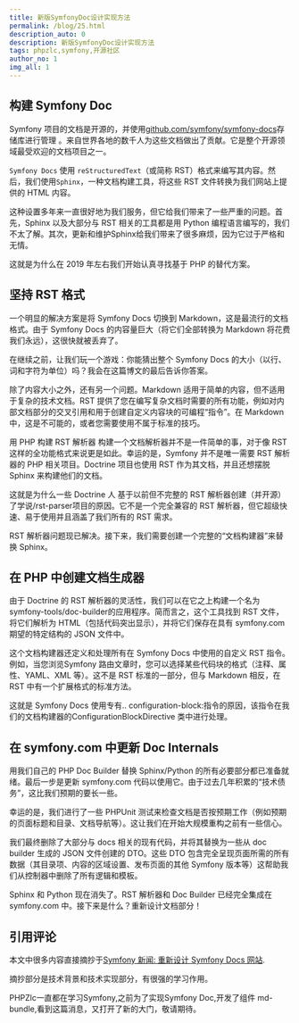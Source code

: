 ```yaml
---
title: 新版SymfonyDoc设计实现方法
permalink: /blog/25.html
description_auto: 0
description: 新版SymfonyDoc设计实现方法
tags: phpzlc,symfony,开源社区
author_no: 1
img_all: 1
---
```


## 构建 Symfony Doc

Symfony 项目的文档是开源的，并使用[github.com/symfony/symfony-docs](github.com/symfony/symfony-docs)存储库进行管理 。来自世界各地的数千人为这些文档做出了贡献。它是整个开源领域最受欢迎的文档项目之一。

`Symfony Docs` 使用 `reStructuredText`（或简称 RST）格式来编写其内容。然后，我们使用`Sphinx`，一种文档构建工具，将这些 RST 文件转换为我们网站上提供的 HTML 内容。

这种设置多年来一直很好地为我们服务，但它给我们带来了一些严重的问题。首先，Sphinx 以及大部分与 RST 相关的工具都是用 Python 编程语言编写的，我们不太了解。其次，更新和维护Sphinx给我们带来了很多麻烦，因为它过于严格和无情。

这就是为什么在 2019 年左右我们开始认真寻找基于 PHP 的替代方案。

## 坚持 RST 格式

一个明显的解决方案是将 Symfony Docs 切换到 Markdown，这是最流行的文档格式。由于 Symfony Docs 的内容量巨大（将它们全部转换为 Markdown 将花费我们永远），这很快就被丢弃了。

在继续之前，让我们玩一个游戏：你能猜出整个 Symfony Docs 的大小（以行、词和字符为单位）吗？我会在这篇博文的最后告诉你答案。

除了内容大小之外，还有另一个问题。Markdown 适用于简单的内容，但不适用于复杂的技术文档。RST 提供了您在编写复杂文档时需要的所有功能，例如对内部文档部分的交叉引用和用于创建自定义内容块的可编程“指令”。在 Markdown 中，这是不可能的，或者您需要使用不属于标准的技巧。

用 PHP 构建 RST 解析器
构建一个文档解析器并不是一件简单的事，对于像 RST 这样的全功能格式来说更是如此。幸运的是，Symfony 并不是唯一需要 RST 解析器的 PHP 相关项目。Doctrine 项目也使用 RST 作为其文档，并且还想摆脱 Sphinx 来构建他们的文档。

这就是为什么一些 Doctrine 人 基于以前但不完整的 RST 解析器创建（并开源）了学说/rst-parser项目的原因。它不是一个完全兼容的 RST 解析器，但它超级快速、易于使用并且涵盖了我们所有的 RST 需求。

RST 解析器问题现已解决。接下来，我们需要创建一个完整的“文档构建器”来替换 Sphinx。

## 在 PHP 中创建文档生成器

由于 Doctrine 的 RST 解析器的灵活性，我们可以在它之上构建一个名为symfony-tools/doc-builder的应用程序。简而言之，这个工具找到 RST 文件，将它们解析为 HTML（包括代码突出显示），并将它们保存在具有 symfony.com 期望的特定结构的 JSON 文件中。

这个文档构建器还定义和处理所有在 Symfony Docs 中使用的自定义 RST 指令。例如，当您浏览Symfony 路由文章时，您可以选择某些代码块的格式（注释、属性、YAML、XML 等）。这不是 RST 标准的一部分，但与 Markdown 相反，在 RST 中有一个扩展格式的标准方法。

这就是 Symfony Docs 使用专有.. configuration-block:指令的原因，该指令在我们的文档构建器的ConfigurationBlockDirective 类中进行处理。

## 在 symfony.com 中更新 Doc Internals

用我们自己的 PHP Doc Builder 替换 Sphinx/Python 的所有必要部分都已准备就绪。最后一步是更新 symfony.com 代码以使用它。由于过去几年积累的“技术债务”，这比我们预期的要长一些。

幸运的是，我们进行了一些 PHPUnit 测试来检查文档是否按预期工作（例如预期的页面标题和目录、文档导航等）。这让我们在开始大规模重构之前有一些信心。

我们最终删除了大部分与 docs 相关的现有代码，并将其替换为一些从 doc builder 生成的 JSON 文件创建的 DTO。这些 DTO 包含完全呈现页面所需的所有数据（其目录项、内容的区域设置、发布页面的其他 Symfony 版本等）这帮助我们从控制器中删除了所有逻辑和模板。

Sphinx 和 Python 现在消失了。RST 解析器和 Doc Builder 已经完全集成在 symfony.com 中。接下来是什么？重新设计文档部分！

## 引用评论

本文中很多内容直接摘抄于[Symfony 新闻: 重新设计 Symfony Docs 网站](https://symfony.com/blog/redesigning-the-symfony-docs-website#building-symfony-docs).

摘抄部分是技术背景和技术实现部分，有很强的学习作用。

PHPZlc一直都在学习Symfony,之前为了实现Symfony Doc,开发了组件 md-bundle,看到这篇消息，又打开了新的大门，敬请期待。
